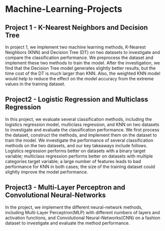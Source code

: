 # Machine-Learning-Projects
## Project 1 - K-Nearest Neighbors and Decision Tree

In project 1, we implement two machine learning methods, K-Nearest
Neighbors (KNN) and Decision Tree (DT) on two datasets to investigate and compare
the classification performance. We preprocess the dataset and implement these two
methods to train the model. After the investigation, we find that the Decision Tree
model generates slightly better results, but the time cost of the DT is much larger than
KNN. Also, the weighted KNN model would help to reduce the effect on the model
accuracy from the extreme values in the training dataset.

## Project2 - Logistic Regression and Multiclass Regression

In this project, we evaluate several classification methods, including the logistics
regression model, multiclass regression, and KNN on two datasets to investigate and evaluate
the classification performance. We first process the dataset, construct the methods, and
implement them on the dataset to train the model. We investigate the performance of several
classification methods on the two datasets, and our key takeaways include follows. Logistics
regression performs better on datasets with a binary target variable; multiclass regression
performs better on datasets with multiple categories target variable; a large number of features
leads to bad performance for KNN in both cases; the size of the training dataset could slightly
improve the model performance.

## Project3 - Multi-Layer Perceptron and Convolutional Neural-Networks

In the project, we implement the different neural-network methods, including
Multi-Layer Perceptron(MLP) with different numbers of layers and activation functions, and
Convolutional Neural-Networks(CNN) on a fashion dataset to investigate and evaluate the
method performance.
